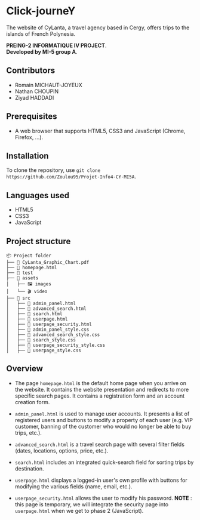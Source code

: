 # Click-journeY

The website of CyLanta, a travel agency based in Cergy, offers trips to the islands of French Polynesia.

**PREING-2 INFORMATIQUE IV PROJECT**.  
**Developed by MI-5 group A**.

## Contributors

- Romain MICHAUT-JOYEUX
- Nathan CHOUPIN
- Ziyad HADDADI

## Prerequisites

- A web browser that supports HTML5, CSS3 and JavaScript (Chrome, Firefox, ...).

## Installation

To clone the repository, use `git clone https://github.com/Zoulou95/Projet-Info4-CY-MI5A`.

## Languages used

- HTML5
- CSS3
- JavaScript

## Project structure

```
📦 Project folder
├── 📄 CyLanta_Graphic_Chart.pdf 
├── 📄 homepage.html
├── 📂 test
├── 📂 assets
│   ├── 🖼️ images
│   └── 🎬 video
├── 📂 src
│   ├── 📄 admin_panel.html
│   ├── 📄 advanced_search.html
│   ├── 📄 search.html
│   ├── 📄 userpage.html
│   ├── 📄 userpage_security.html
│   ├── 🎨 admin_panel_style.css
│   ├── 🎨 advanced_search_style.css
│   ├── 🎨 search_style.css
│   ├── 🎨 userpage_security_style.css
│   ├── 🎨 userpage_style.css
```

## Overview
 
- The page `homepage.html` is the default home page when you arrive on the website. It contains the website presentation and redirects to more specific search pages. It contains a registration form and an account creation form.

- `admin_panel.html` is used to manage user accounts. It presents a list of registered users and buttons to modify a property of each user (e.g. VIP customer, banning of the customer who would no longer be able to buy trips, etc.).

- `advanced_search.html` is a travel search page with several filter fields (dates, locations, options, price, etc.).

- `search.html` includes an integrated quick-search field for sorting trips by destination.

- `userpage.html` displays a logged-in user's own profile with buttons for modifying the various fields (name, email, etc.).

- `userpage_security.html` allows the user to modify his password.
**NOTE** : this page is temporary, we will integrate the security page into `userpage.html` when we get to phase 2 (JavaScript).